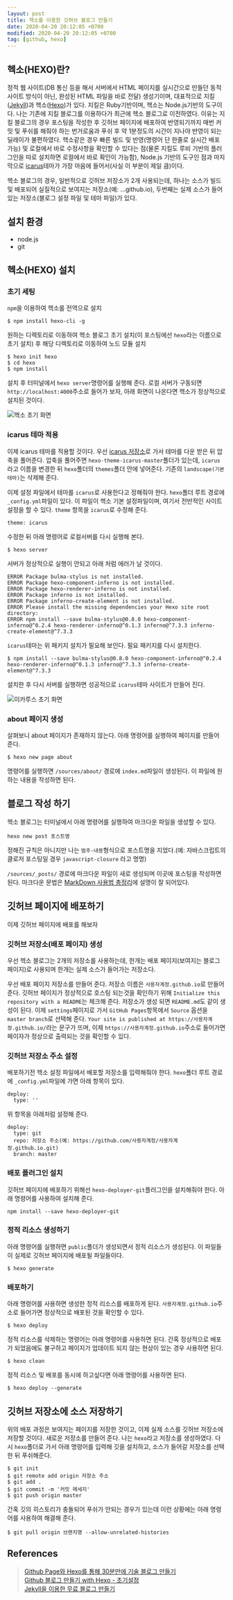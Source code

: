 ```yaml
---
layout: post
title: 헥소를 이용한 깃허브 블로그 만들기
date: 2020-04-20 20:12:05 +0700
modified: 2020-04-20 20:12:05 +0700
tag: [github, hexo]
---
```


## 헥소(HEXO)란?

정적 웹 사이트(DB 통신 등을 해서 서버에서 HTML 페이지를 실시간으로 만들던 동적 사이트 방식이 아닌, 완성된 HTML 파일을 바로 전달) 생성기이며, 대표적으로 지킬([Jekyll](https://jekyllrb.com/))과 헥소([Hexo](https://hexo.io/ko/index.html))가 있다. 지킬은 Ruby기반이며, 헥소는 Node.js기반의 도구이다. 나는 기존에 지킬 블로그를 이용하다가 최근에 헥소 블로그로 이전하였다. 이유는 지킬 블로그의 경우 포스팅을 작성한 후 깃허브 페이지에 배포하여 반영되기까지 매번 커밋 및 푸쉬를 해줘야 하는 번거로움과 푸쉬 후 약 1분정도의 시간이 지나야 반영이 되는 딜레이가 불편하였다. 헥소같은 경우 빠른 빌드 및 반영(명령어 단 한줄로 실시간 배포 가능) 및 로컬에서 바로 수정사항을 확인할 수 있다는 점(물론 지킬도 루비 기반의 플러그인을 따로 설치하면 로컬에서 바로 확인이 가능함), Node.js 기반의 도구인 점과 마지막으로 [icarus](https://github.com/ppoffice/hexo-theme-icarus)테마가 가장 마음에 들어서(사실 이 부분이 제일 큼)이다.

헥소 블로그의 경우, 일반적으로 깃허브 저장소가 2개 사용되는데, 하나는 소스가 빌드 및 배포되어 실질적으로 보여지는 저장소(예: ...github.io), 두번째는 실제 소스가 들어있는 저장소(블로그 설정 파일 및 테마 파일)가 있다.

## 설치 환경

* node.js
* git

## 헥소(HEXO) 설치

### 초기 세팅

`npm`을 이용하여 헥소를 전역으로 설치
```
$ npm install hexo-cli -g
```

원하는 디렉토리로 이동하여 헥소 블로그 초기 설치(이 포스팅에선 `hexo`라는 이름으로 초기 설치) 후 해당 디렉토리로 이동하여 노드 모듈 설치
```
$ hexo init hexo
$ cd hexo
$ npm install
```

설치 후 터미널에서 `hexo server`명령어를 실행해 준다. 로컬 서버가 구동되면 `http://localhost:4000`주소로 들어가 보자, 아래 화면이 나온다면 헥소가 정상적으로 설치된 것이다.

![헥소 초기 화면](./github-hexo-init-01.png)


### icarus 테마 적용

이제 icarus 테마를 적용할 것이다. 우선 [icarus 저장소](https://github.com/ppoffice/hexo-theme-icarus)로 가서 테마를 다운 받은 뒤 압축을 풀어준다. 압축을 풀어주면 `hexo-theme-icarus-master`폴더가 있는데, `icarus`라고 이름을 변경한 뒤 `hexo`폴더의 `themes`폴더 안에 넣어준다. 기존의 `landscape(기본 테마)`는 삭제해 준다.

이제 설정 파일에서 테마를 `icarus`로 사용한다고 정해줘야 한다. `hexo`폴더 루트 경로에 `_config.yml`파일이 있다. 이 파일이 헥소 기본 설정파일이며, 여기서 전반적인 사이트 설정을 할 수 있다. `theme` 항목을 `icarus`로 수정해 준다.

```
theme: icarus
```

수정한 뒤 아래 명령어로 로컬서버를 다시 실행해 본다.

```
$ hexo server
```

서버가 정상적으로 실행이 안되고 아래 처럼 에러가 날 것이다.

```
ERROR Package bulma-stylus is not installed.
ERROR Package hexo-component-inferno is not installed.
ERROR Package hexo-renderer-inferno is not installed.
ERROR Package inferno is not installed.
ERROR Package inferno-create-element is not installed.
ERROR Please install the missing dependencies your Hexo site root directory:
ERROR npm install --save bulma-stylus@0.8.0 hexo-component-inferno@^0.2.4 hexo-renderer-inferno@^0.1.3 inferno@^7.3.3 inferno-create-element@^7.3.3
```

`icarus`테마는 위 패키지 설치가 필요해 보인다. 필요 패키지를 다시 설치한다.

```
$ npm install --save bulma-stylus@0.8.0 hexo-component-inferno@^0.2.4 hexo-renderer-inferno@^0.1.3 inferno@^7.3.3 inferno-create-element@^7.3.3
```
설치한 후 다시 서버를 실행하면 성공적으로 `icarus`테마 사이트가 만들어 진다.

![이카루스 초기 화면](./github-hexo-init-02.png)

### about 페이지 생성

살펴보니 about 페이지가 존재하지 않는다. 아래 명령어를 실행하여 페이지를 만들어 준다.

```
$ hexo new page about
```

명령어를 실행하면 `/sources/about/` 경로에 `index.md`파일이 생성된다. 이 파일에 원하는 내용을 작성하면 된다.

## 블로그 작성 하기

헥소 블로그는 터미널에서 아래 명령어를 실행하여 마크다운 파일을 생성할 수 있다.

```
hexo new post 포스트명
```

정해진 규칙은 아니지만 나는 `범주-내용`형식으로 포스트명을 지었다.(예: 자바스크립트의 클로저 포스팅일 경우 `javascript-closure` 라고 명명)

`/sources/_posts/` 경로에 마크다운 파일이 새로 생성되며 이곳에 포스팅을 작성하면 된다. 마크다운 문법은 [MarkDown 사용법 총정리](https://heropy.blog/2017/09/30/markdown/)에 설명이 잘 되어있다.

## 깃허브 페이지에 배포하기

이제 깃허브 페이지에 배포를 해보자

### 깃허브 저장소(배포 페이지) 생성

우선 헥소 블로그는 2개의 저장소를 사용하는데, 한개는 배포 페이지(보여지는 블로그 페이지)로 사용되며 한개는 실제 소스가 들어가는 저장소다.

우선 배포 페이지 저장소를 만들어 준다. 저장소 이름은 `사용자계정.github.io`로 만들어 준다. 깃허브 페이지가 정상적으로 호스팅 되는것을 확인하기 위해 `Initialize this repository with a README`는 체크해 준다. 저장소가 생성 되면 `README.md`도 같이 생성이 된다. 이제 `settings`페이지로 가서 `GitHub Pages`항목에서 `Source` 옵션을 `master branch`로 선택해 준다. `Your site is published at https://사용자계정.github.io/`라는 문구가 뜨며, 이제 `https://사용자계정.github.io`주소로 들어가면 페이자가 정상으로 출력되는 것을 확인할 수 있다.

### 깃허브 저장소 주소 설정

배포하기전 헥소 설정 파일에서 배포할 저장소를 입력해줘야 한다. `hexo`폴더 루트 경로에 `_config.yml`파일에 가면 아래 항목이 있다.

```
deploy:
  type: ''
```

위 항목을 아래처럼 설정해 준다.

```
deploy:
  type: git
  repo: 저장소 주소(예: https://github.com/사용자계정/사용자계정.github.io.git)
  branch: master
```

### 배포 플러그인 설치

깃허브 페이지에 배포하기 위해선 `hexo-deployer-git`플러그인을 설치해줘야 한다. 아래 명령어를 사용하여 설치해 준다.

```
npm install --save hexo-deployer-git
```

### 정적 리소스 생성하기 

아래 명령어를 실행하면 `public`폴더가 생성되면서 정적 리소스가 생성된다. 이 파일들이 실제로 깃허브 페이지에 배포될 파일들이다.

```
$ hexo generate
```

### 배포하기

아래 명령어를 사용하면 생성한 정적 리소스를 배포하게 된다. `사용자계정.github.io`주소로 들어가면 정상적으로 배포된 것을 확인할 수 있다.

```
$ hexo deploy
```

정적 리소스를 삭제하는 명령어는 아래 명령어를 사용하면 된다. 간혹 정상적으로 배포가 되었음에도 불구하고 페이지가 업데이트 되지 않는 현상이 있는 경우 사용하면 된다.

```
$ hexo clean
```

정적 리소스 및 배포를 동시에 하고싶다면 아래 명령어를 사용하면 된다.

```
$ hexo deploy --generate
```

## 깃허브 저장소에 소스 저장하기

위의 배포 과정은 보여지는 페이지를 저장한 것이고, 이제 실제 소스를 깃허브 저장소에 저장할 것이다. 새로운 저장소를 만들어 준다. 나는 `hexo`라고 저장소를 생성하였다. 다시 `hexo`폴더로 가서 아래 명령어를 입력해 깃을 설치하고, 소스가 들어갈 저장소를 선택한 뒤 푸쉬해준다.

```
$ git init
$ git remote add origin 저장소 주소
$ git add .
$ git commit -m '커밋 메세지'
$ git push origin master
```
 
간혹 깃의 히스토리가 충돌되어 푸쉬가 안되는 경우가 있는데 이런 상황에는 아래 명령어를 사용하여 해결해 준다.

```
$ git pull origin 브랜치명 --allow-unrelated-histories
```

## References
> [Github Page와 Hexo를 통해 30분만에 기술 블로그 만들기](https://www.holaxprogramming.com/2017/04/16/github-page-and-hexo/)  
> [Github 블로그 만들기 with Hexo - 초기설정](https://mingpd.github.io/2019/04/14/github-blog-with-hexo-1/)  
> [Jekyll을 이용한 무료 블로그 만들기](https://wepplication.github.io/programming/jekyll/)
